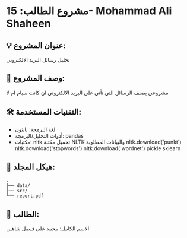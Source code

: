 # مشروع الطالب: 15- Mohammad Ali Shaheen

## 💡 عنوان المشروع:
تحليل رسائل البريد الالكتروني

## 📝 وصف المشروع:
مشروعي يصنف الرسائل التي تأتي على البريد الالكتروني ان كانت سبام ام لا 

## 🛠️ التقنيات المستخدمة:
- لغة البرمجة: بايثون
- أدوات التحليل/البرمجة: pandas 
- مكتبات: nltk
   تحميل مكتبة NLTK والبيانات المطلوبة
nltk.download('punkt')
nltk.download('stopwords')
nltk.download('wordnet')
pickle
sklearn



## 📁 هيكل المجلد:
```plaintext
.
├── data/
├── src/
└── report.pdf
```

## 👤 الطالب:
الاسم الكامل:  محمد علي فيصل شاهين
